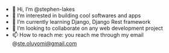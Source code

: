 - 👋 Hi, I’m @stephen-lakes
- 👀 I’m interested in building cool softwares and apps
- 🌱 I’m currently learning Django, Django Rest framework
- 💞️ I’m looking to collaborate on any web development project
- 📫 How to reach me: you reach me through my email @ste.oluyomi@gmail.com

<!---
stephen-lakes/stephen-lakes is a ✨ special ✨ repository because its `README.md` (this file) appears on your GitHub profile.
You can click the Preview link to take a look at your changes.
--->
